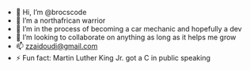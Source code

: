 - 👋 Hi, I’m @brocscode
- 👀 I’m a northafrican warrior 
- 🌱 I’m in the process of becoming a car mechanic and hopefully a dev 
- 💞️ I’m looking to collaborate on anything as long as it helps me grow
- 📫 zzaidoudi@gmail.com
- ⚡ Fun fact: Martin Luther King Jr. got a C in public speaking

<!---
brocscode/brocscode is a ✨ special ✨ repository because its `README.md` (this file) appears on your GitHub profile.
You can click the Preview link to take a look at your changes.
--->
